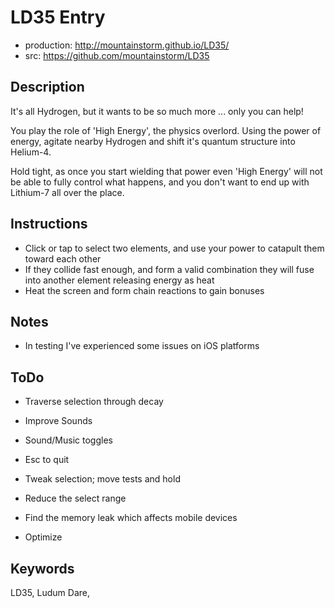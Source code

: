 LD35 Entry
==========

* production: http://mountainstorm.github.io/LD35/
* src: https://github.com/mountainstorm/LD35

## Description ##

It's all Hydrogen, but it wants to be so much more ... only you can help!

You play the role of 'High Energy', the physics overlord.  Using the power of energy, agitate nearby Hydrogen and shift it's quantum structure into Helium-4.

Hold tight, as once you start wielding that power even 'High Energy' will not be able to fully control what happens, and you don't want to end up with Lithium-7 all over the place.


## Instructions ##
* Click or tap to select two elements, and use your power to catapult them toward each other
* If they collide fast enough, and form a valid combination they will fuse into another element releasing energy as heat
* Heat the screen and form chain reactions to gain bonuses


## Notes ##
* In testing I've experienced some issues on iOS platforms


## ToDo ##

* Traverse selection through decay

* Improve Sounds
* Sound/Music toggles
* Esc to quit

* Tweak selection; move tests and hold
* Reduce the select range

* Find the memory leak which affects mobile devices
* Optimize


## Keywords ##

LD35, Ludum Dare, 
